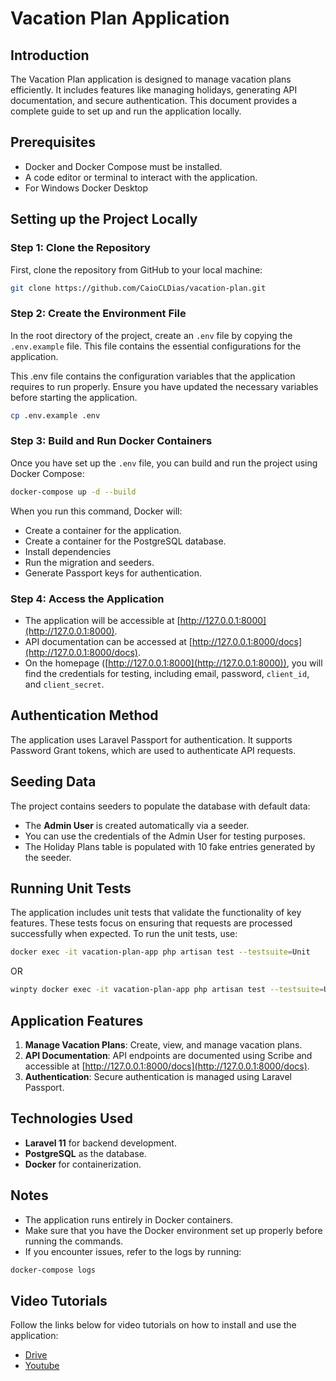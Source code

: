 # Vacation Plan Application

## Introduction

The Vacation Plan application is designed to manage vacation plans efficiently. It includes features like managing holidays, generating API documentation, and secure authentication. This document provides a complete guide to set up and run the application locally.

## Prerequisites

- Docker and Docker Compose must be installed.
- A code editor or terminal to interact with the application.
- For Windows Docker Desktop

## Setting up the Project Locally

### Step 1: Clone the Repository

First, clone the repository from GitHub to your local machine:

```bash
git clone https://github.com/CaioCLDias/vacation-plan.git
```

### Step 2: Create the Environment File

In the root directory of the project, create an `.env` file by copying the `.env.example` file. This file contains the essential configurations for the application.

This .env file contains the configuration variables that the application requires to run properly. Ensure you have updated the necessary variables before starting the application.

```bash
cp .env.example .env
```

### Step 3: Build and Run Docker Containers

Once you have set up the `.env` file, you can build and run the project using Docker Compose:

```bash
docker-compose up -d --build
```

When you run this command, Docker will:

- Create a container for the application.
- Create a container for the PostgreSQL database.
- Install dependencies
- Run the migration and seeders.
- Generate Passport keys for authentication.

### Step 4: Access the Application

- The application will be accessible at [http://127.0.0.1:8000](http://127.0.0.1:8000).
- API documentation can be accessed at [http://127.0.0.1:8000/docs](http://127.0.0.1:8000/docs).
- On the homepage ([http://127.0.0.1:8000](http://127.0.0.1:8000)), you will find the credentials for testing, including email, password, `client_id`, and `client_secret`.

## Authentication Method

The application uses Laravel Passport for authentication. It supports Password Grant tokens, which are used to authenticate API requests.

## Seeding Data

The project contains seeders to populate the database with default data:

- The **Admin User** is created automatically via a seeder.
- You can use the credentials of the Admin User for testing purposes.
- The Holiday Plans table is populated with 10 fake entries generated by the seeder.

## Running Unit Tests

The application includes unit tests that validate the functionality of key features. These tests focus on ensuring that requests are processed successfully when expected.
To run the unit tests, use:

```bash
docker exec -it vacation-plan-app php artisan test --testsuite=Unit
```
OR

```bash
winpty docker exec -it vacation-plan-app php artisan test --testsuite=Unit
```

## Application Features

1. **Manage Vacation Plans**: Create, view, and manage vacation plans.
2. **API Documentation**: API endpoints are documented using Scribe and accessible at [http://127.0.0.1:8000/docs](http://127.0.0.1:8000/docs).
3. **Authentication**: Secure authentication is managed using Laravel Passport.

## Technologies Used

- **Laravel 11** for backend development.
- **PostgreSQL** as the database.
- **Docker** for containerization.


## Notes

- The application runs entirely in Docker containers.
- Make sure that you have the Docker environment set up properly before running the commands.
- If you encounter issues, refer to the logs by running:

```bash
docker-compose logs
```
## Video Tutorials

Follow the links below for video tutorials on how to install and use the application:

- [Drive](https://drive.google.com/drive/folders/1l9tJsP9c4SaN9iVOATNGEn5K8yctmJaW?usp=sharing)
- [Youtube](https://youtu.be/a0g49Kvxl6Y)
